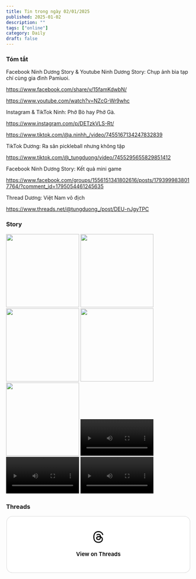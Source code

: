 ```yaml
---
title: Tin trong ngày 02/01/2025
published: 2025-01-02
description: ""
tags: ["online"]
category: Daily
draft: false
---
```


### Tóm tắt 


Facebook Ninh Dương Story & Youtube Ninh Dương Story: Chụp ảnh bìa tạp chí cùng gia đình Pamiuoi.

https://www.facebook.com/share/v/15famKdwbN/

https://www.youtube.com/watch?v=NZcG-Wr9whc


Instagram & TikTok Ninh: Phở Bò hay Phở Gà.

https://www.instagram.com/p/DETzkVLS-Rt/

https://www.tiktok.com/@a.ninhh_/video/7455167134247832839

TikTok Dương: Ra sân pickleball nhưng không tập

https://www.tiktok.com/@_tungduong/video/7455295655829851412

Facebook Ninh Dương Story: Kết quả mini game

https://www.facebook.com/groups/1556151341802616/posts/1793999838017764/?comment_id=1795054461245635

Thread Dương: Việt Nam vô địch

https://www.threads.net/@tungduong_/post/DEU-nJgyTPC



### Story 

<img width="200" src="https://github.com/user-attachments/assets/12d4bbdf-1912-4a40-9bad-e9659e64785b" />

<img width="200" src="https://github.com/user-attachments/assets/dc46e1d9-310c-440c-a020-5c680fe5b2b4" />

<img width="200" src="https://github.com/user-attachments/assets/a5dc499b-1c48-4381-b2e4-d9df14b4c765" />

<img width="200" src="https://github.com/user-attachments/assets/eaedab3c-d21d-4c81-b214-7b582d806bd7" />

<img width="200" src="https://github.com/user-attachments/assets/420595b5-6eca-4667-9c47-1a1e76ec7b5e" />

<video width="200" controls>
  <source type="video/mp4" src="https://github.com/user-attachments/assets/42ce4f14-5a7b-4c19-be5c-b05f0bbb6841" >
</video>

<video width="200" controls>
  <source type="video/mp4" src="https://github.com/user-attachments/assets/b15d9dd4-dd77-4cec-8b6c-c355cc5d2bc5" >
</video>

<video width="200" controls>
  <source type="video/mp4" src="https://github.com/user-attachments/assets/2d32938a-980b-48b5-b6b1-e095e2235986" >
</video>



### Threads 

<blockquote class="text-post-media" data-text-post-permalink="https://www.threads.net/@ninhduong_summary/post/DEVA2YnT2cP" data-text-post-version="0" id="ig-tp-DEVA2YnT2cP" style=" background:#FFF; border-width: 1px; border-style: solid; border-color: #00000026; border-radius: 16px; max-width:540px; margin: 1px; min-width:270px; padding:0; width:99.375%; width:-webkit-calc(100% - 2px); width:calc(100% - 2px);"> <a href="https://www.threads.net/@ninhduong_summary/post/DEVA2YnT2cP" style=" background:#FFFFFF; line-height:0; padding:0 0; text-align:center; text-decoration:none; width:100%; font-family: -apple-system, BlinkMacSystemFont, sans-serif;" target="_blank"> <div style=" padding: 40px; display: flex; flex-direction: column; align-items: center;"><div style=" display:block; height:32px; width:32px; padding-bottom:20px;"> <svg aria-label="Threads" height="32px" role="img" viewBox="0 0 192 192" width="32px" xmlns="http://www.w3.org/2000/svg"> <path d="M141.537 88.9883C140.71 88.5919 139.87 88.2104 139.019 87.8451C137.537 60.5382 122.616 44.905 97.5619 44.745C97.4484 44.7443 97.3355 44.7443 97.222 44.7443C82.2364 44.7443 69.7731 51.1409 62.102 62.7807L75.881 72.2328C81.6116 63.5383 90.6052 61.6848 97.2286 61.6848C97.3051 61.6848 97.3819 61.6848 97.4576 61.6855C105.707 61.7381 111.932 64.1366 115.961 68.814C118.893 72.2193 120.854 76.925 121.825 82.8638C114.511 81.6207 106.601 81.2385 98.145 81.7233C74.3247 83.0954 59.0111 96.9879 60.0396 116.292C60.5615 126.084 65.4397 134.508 73.775 140.011C80.8224 144.663 89.899 146.938 99.3323 146.423C111.79 145.74 121.563 140.987 128.381 132.296C133.559 125.696 136.834 117.143 138.28 106.366C144.217 109.949 148.617 114.664 151.047 120.332C155.179 129.967 155.42 145.8 142.501 158.708C131.182 170.016 117.576 174.908 97.0135 175.059C74.2042 174.89 56.9538 167.575 45.7381 153.317C35.2355 139.966 29.8077 120.682 29.6052 96C29.8077 71.3178 35.2355 52.0336 45.7381 38.6827C56.9538 24.4249 74.2039 17.11 97.0132 16.9405C119.988 17.1113 137.539 24.4614 149.184 38.788C154.894 45.8136 159.199 54.6488 162.037 64.9503L178.184 60.6422C174.744 47.9622 169.331 37.0357 161.965 27.974C147.036 9.60668 125.202 0.195148 97.0695 0H96.9569C68.8816 0.19447 47.2921 9.6418 32.7883 28.0793C19.8819 44.4864 13.2244 67.3157 13.0007 95.9325L13 96L13.0007 96.0675C13.2244 124.684 19.8819 147.514 32.7883 163.921C47.2921 182.358 68.8816 191.806 96.9569 192H97.0695C122.03 191.827 139.624 185.292 154.118 170.811C173.081 151.866 172.51 128.119 166.26 113.541C161.776 103.087 153.227 94.5962 141.537 88.9883ZM98.4405 129.507C88.0005 130.095 77.1544 125.409 76.6196 115.372C76.2232 107.93 81.9158 99.626 99.0812 98.6368C101.047 98.5234 102.976 98.468 104.871 98.468C111.106 98.468 116.939 99.0737 122.242 100.233C120.264 124.935 108.662 128.946 98.4405 129.507Z" /></svg></div><div style=" font-size: 15px; line-height: 21px; color: #000000; font-weight: 600; "> View on Threads</div></div></a></blockquote>
<script async src="https://www.threads.net/embed.js"></script>